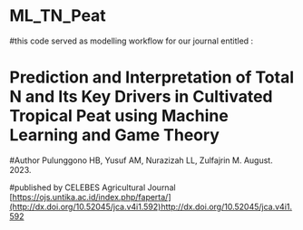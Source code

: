 # ML_TN_Peat

#this code served as modelling workflow for our journal entitled :
# Prediction and Interpretation of Total N and Its Key Drivers in Cultivated Tropical Peat using Machine Learning and Game Theory

#Author Pulunggono HB, Yusuf AM, Nurazizah LL, Zulfajrin M. August. 2023.

#published by CELEBES Agricultural Journal [https://ojs.untika.ac.id/index.php/faperta/](http://dx.doi.org/10.52045/jca.v4i1.592)http://dx.doi.org/10.52045/jca.v4i1.592
